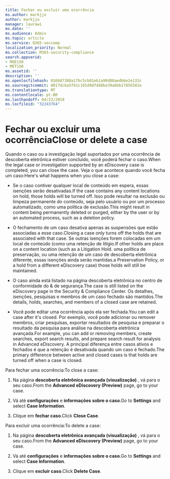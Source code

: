 ```yaml
---
title: Fechar ou excluir uma ocorrência
ms.author: markjjo
author: markjjo
manager: laurawi
ms.date: ''
ms.audience: Admin
ms.topic: article
ms.service: O365-seccomp
localization_priority: Normal
ms.collection: M365-security-compliance
search.appverid:
- MOE150
- MET150
ms.assetid: ''
description: ''
ms.openlocfilehash: 016b87388a17bc5cb01eb1a90d88aedb6e2e133c
ms.sourcegitcommit: 0017dc6a5f81c165d9dfd88be39a6bb17856582e
ms.translationtype: MT
ms.contentlocale: pt-BR
ms.lasthandoff: 04/23/2019
ms.locfileid: "32243764"
---
```

# <a name="close-or-delete-a-case"></a><span data-ttu-id="87274-102">Fechar ou excluir uma ocorrência</span><span class="sxs-lookup"><span data-stu-id="87274-102">Close or delete a case</span></span>

<span data-ttu-id="87274-103">Quando o caso ou a investigação legal suportados por uma ocorrência de descoberta eletrônica estiver concluído, você poderá fechar o caso.</span><span class="sxs-lookup"><span data-stu-id="87274-103">When the legal case or investigation supported by an eDiscovery case is completed, you can close the case.</span></span> <span data-ttu-id="87274-104">Veja o que acontece quando você fecha um caso:</span><span class="sxs-lookup"><span data-stu-id="87274-104">Here's what happens when you close a case:</span></span>

- <span data-ttu-id="87274-105">Se o caso contiver qualquer local de conteúdo em espera, essas isenções serão desativadas.</span><span class="sxs-lookup"><span data-stu-id="87274-105">If the case contains any content locations on hold, those holds will be turned off.</span></span> <span data-ttu-id="87274-106">Isso pode resultar na exclusão ou limpeza permanente do conteúdo, seja pelo usuário ou por um processo automatizado, como uma política de exclusão.</span><span class="sxs-lookup"><span data-stu-id="87274-106">This might result in content being permanently deleted or purged, either by the user or by an automated process, such as a deletion policy.</span></span>

- <span data-ttu-id="87274-107">O fechamento de um caso desativa apenas as suspensões que estão associadas a esse caso.</span><span class="sxs-lookup"><span data-stu-id="87274-107">Closing a case only turns off the holds that are associated with that case.</span></span> <span data-ttu-id="87274-108">Se outras isenções forem colocadas em um local de conteúdo (como uma retenção de litígio.</span><span class="sxs-lookup"><span data-stu-id="87274-108">If other holds are place on a content location (such as a Litigation Hold.</span></span> <span data-ttu-id="87274-109">uma política de preservação, ou uma retenção de um caso de descoberta eletrônica diferente, essas isenções ainda serão mantidas.</span><span class="sxs-lookup"><span data-stu-id="87274-109">a Preservation Policy, or a hold from a different eDiscovery case) those holds will still be maintained.</span></span>

- <span data-ttu-id="87274-110">O caso ainda está listado na página descoberta eletrônica no centro de conformidade do & de segurança.</span><span class="sxs-lookup"><span data-stu-id="87274-110">The case is still listed on the eDiscovery page in the Security & Compliance Center.</span></span> <span data-ttu-id="87274-111">Os detalhes, isenções, pesquisas e membros de um caso fechado são mantidos.</span><span class="sxs-lookup"><span data-stu-id="87274-111">The details, holds, searches, and members of a closed case are retained.</span></span>

- <span data-ttu-id="87274-112">Você pode editar uma ocorrência após ela ser fechada.</span><span class="sxs-lookup"><span data-stu-id="87274-112">You can edit a case after it's closed.</span></span> <span data-ttu-id="87274-113">Por exemplo, você pode adicionar ou remover membros, criar pesquisas, exportar resultados de pesquisa e preparar o resultado da pesquisa para análise na descoberta eletrônica avançada.</span><span class="sxs-lookup"><span data-stu-id="87274-113">For example, you can add or removing members, create searches, export search results, and prepare search result for analysis in Advanced eDiscovery.</span></span> <span data-ttu-id="87274-114">A principal diferença entre casos ativos e fechados é que a retenção é desativada quando um caso é fechado.</span><span class="sxs-lookup"><span data-stu-id="87274-114">The primary difference between active and closed cases is that holds are turned off when a case is closed.</span></span>

<span data-ttu-id="87274-115">Para fechar uma ocorrência:</span><span class="sxs-lookup"><span data-stu-id="87274-115">To close a case:</span></span>

1. <span data-ttu-id="87274-116">Na página **descoberta eletrônica avançada (visualização)** , vá para o seu caso.</span><span class="sxs-lookup"><span data-stu-id="87274-116">From the **Advanced eDiscovery (Preview)** page, go to your case.</span></span>

2. <span data-ttu-id="87274-117">Vá até **configurações** e **informações sobre o caso**.</span><span class="sxs-lookup"><span data-stu-id="87274-117">Go to **Settings** and select **Case Information**.</span></span> 

3. <span data-ttu-id="87274-118">Clique em **fechar caso**.</span><span class="sxs-lookup"><span data-stu-id="87274-118">Click **Close Case**.</span></span> 

<span data-ttu-id="87274-119">Para excluir uma ocorrência:</span><span class="sxs-lookup"><span data-stu-id="87274-119">To delete a case:</span></span>

1. <span data-ttu-id="87274-120">Na página **descoberta eletrônica avançada (visualização)** , vá para o seu caso.</span><span class="sxs-lookup"><span data-stu-id="87274-120">From the **Advanced eDiscovery (Preview)** page, go to your case.</span></span>

2. <span data-ttu-id="87274-121">Vá até **configurações** e **informações sobre o caso**.</span><span class="sxs-lookup"><span data-stu-id="87274-121">Go to **Settings** and select **Case Information**.</span></span> 

3. <span data-ttu-id="87274-122">Clique em **excluir caso**.</span><span class="sxs-lookup"><span data-stu-id="87274-122">Click **Delete Case**.</span></span> 
